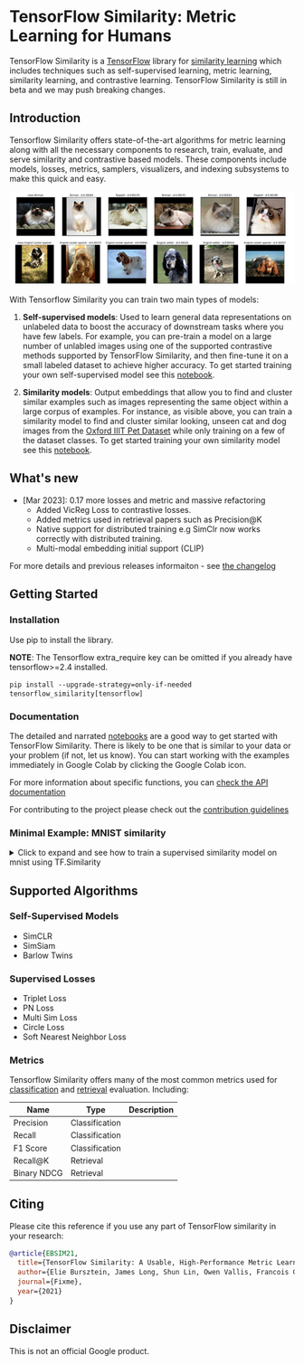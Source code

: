 # TensorFlow Similarity: Metric Learning for Humans

TensorFlow Similarity is a [TensorFlow](https://tensorflow.org) library for [similarity learning](https://en.wikipedia.org/wiki/Similarity_learning) which includes techniques such as self-supervised learning, metric learning, similarity learning, and contrastive learning. TensorFlow Similarity is still in beta and we may push breaking changes.

## Introduction

Tensorflow Similarity offers state-of-the-art algorithms for metric learning along with all the necessary components to research, train, evaluate, and serve similarity and contrastive based models. These components include models, losses, metrics, samplers, visualizers, and indexing subsystems to make this quick and easy.

![Example of nearest neighbors search performed on the embedding generated by a similarity model trained on the Oxford IIIT Pet Dataset.](https://raw.githubusercontent.com/tensorflow/similarity/master/assets/images/similar-cats-and-dogs.jpg)

With Tensorflow Similarity you can train two main types of models:

1. **Self-supervised models**: Used to learn general data representations on unlabeled data to boost the accuracy of downstream tasks where you have few labels. For example, you can pre-train a model on a large number of unlabled images using one of the supported contrastive methods supported by TensorFlow Similarity, and then fine-tune it on a small labeled dataset to achieve higher accuracy. To get started training your own self-supervised model see this [notebook](examples/unsupervised_hello_world.ipynb).

2. **Similarity models**: Output embeddings that allow you to find and cluster similar examples such as images representing the same object within a large corpus of examples. For instance, as visible above, you can train a similarity model to find and cluster similar looking, unseen cat and dog images from the [Oxford IIIT Pet Dataset](https://www.tensorflow.org/datasets/catalog/oxford_iiit_pet) while only training on a few of the dataset classes. To get started training your own similarity model see this [notebook](examples/supervised/visualization.ipynb).

## What's new

- [Mar 2023]: 0.17 more losses and metric and massive refactoring 
   * Added VicReg Loss to contrastive losses.
   * Added metrics used in retrieval papers such as Precision@K
   * Native support for distributed training e.g SimClr now works correctly with distributed training.
   * Multi-modal embedding initial support (CLIP)

For more details and previous releases informaiton - see [the changelog](./releases.md)

## Getting Started

### Installation

Use pip to install the library.

**NOTE**: The Tensorflow extra_require key can be omitted if you already have tensorflow>=2.4 installed.

```shell
pip install --upgrade-strategy=only-if-needed tensorflow_similarity[tensorflow] 
```

### Documentation

The detailed and narrated [notebooks](examples/) are a good way to get started with TensorFlow Similarity. There is likely to be one that is similar to your data or your problem (if not, let us know). You can start working with the examples immediately in Google Colab by clicking the Google Colab icon.

For more information about specific functions, you can [check the API documentation](api/)

For contributing to the project please check out the [contribution guidelines](CONTRIBUTING.md)

### Minimal Example: MNIST similarity
<details>
   <summary> Click to expand and see how to train a supervised similarity model on mnist using TF.Similarity</summary>

Here is a bare bones example demonstrating how to train a TensorFlow Similarity model on the MNIST data. This example illustrates some of the main components provided by TensorFlow Similarity and how they fit together. Please refer to the [hello_world notebook](examples/supervised_hello_world.ipynb) for a more detailed introduction.

### Preparing data

TensorFlow Similarity provides [data samplers](api/TFSimilarity/samplers/), for various dataset types, that balance the batches to ensure smoother training.
In this example, we are using the multi-shot sampler that integrates directly from the TensorFlow dataset catalog.

```python
from tensorflow_similarity.samplers import TFDatasetMultiShotMemorySampler

# Data sampler that generates balanced batches from MNIST dataset
sampler = TFDatasetMultiShotMemorySampler(dataset_name='mnist', classes_per_batch=10)
```

### Building a Similarity model

Building a TensorFlow Similarity model is similar to building a standard Keras model, except the output layer is usually a [`MetricEmbedding()`](api/TFSimilarity/layers/) layer that enforces L2 normalization and the model is instantiated as a specialized subclass [`SimilarityModel()`](api/TFSimilarity/models/SimilarityModel.md) that supports additional functionality.

```python
from tensorflow.keras import layers
from tensorflow_similarity.layers import MetricEmbedding
from tensorflow_similarity.models import SimilarityModel

# Build a Similarity model using standard Keras layers
inputs = layers.Input(shape=(28, 28, 1))
x = layers.experimental.preprocessing.Rescaling(1/255)(inputs)
x = layers.Conv2D(64, 3, activation='relu')(x)
x = layers.Flatten()(x)
x = layers.Dense(64, activation='relu')(x)
outputs = MetricEmbedding(64)(x)

# Build a specialized Similarity model
model = SimilarityModel(inputs, outputs)
```

### Training model via contrastive learning

To output a metric embedding, that are searchable via approximate nearest neighbor search, the model needs to be trained using a similarity loss. Here we are using the `MultiSimilarityLoss()`, which is one of the most efficient loss functions.

```python
from tensorflow_similarity.losses import MultiSimilarityLoss

# Train Similarity model using contrastive loss
model.compile('adam', loss=MultiSimilarityLoss())
model.fit(sampler, epochs=5)
```

### Building images index and querying it

Once the model is trained, reference examples must be indexed via the model index API to be searchable. After indexing, you can use the model lookup API to search the index for the K most similar items.

```python
from tensorflow_similarity.visualization import viz_neigbors_imgs

# Index 100 embedded MNIST examples to make them searchable
sx, sy = sampler.get_slice(0,100)
model.index(x=sx, y=sy, data=sx)

# Find the top 5 most similar indexed MNIST examples for a given example
qx, qy = sampler.get_slice(3713, 1)
nns = model.single_lookup(qx[0])

# Visualize the query example and its top 5 neighbors
viz_neigbors_imgs(qx[0], qy[0], nns)
```
</details>

## Supported Algorithms

### Self-Supervised Models

- SimCLR 
- SimSiam
- Barlow Twins

### Supervised Losses

- Triplet Loss
- PN Loss
- Multi Sim Loss
- Circle Loss
- Soft Nearest Neighbor Loss

### Metrics

Tensorflow Similarity offers many of the most common metrics used for [classification](api/TFSimilarity/classification_metrics/) and [retrieval](api/TFSimilarity/retrieval_metrics/) evaluation. Including:

| Name | Type | Description |
| ---- | ---- | ----------- |
| Precision | Classification | |
| Recall | Classification | |
| F1 Score | Classification | |
| Recall@K | Retrieval | |
| Binary NDCG | Retrieval | |

## Citing

Please cite this reference if you use any part of TensorFlow similarity in your research:

```bibtex
@article{EBSIM21,
  title={TensorFlow Similarity: A Usable, High-Performance Metric Learning Library},
  author={Elie Bursztein, James Long, Shun Lin, Owen Vallis, Francois Chollet},
  journal={Fixme},
  year={2021}
}
```

## Disclaimer

This is not an official Google product.

